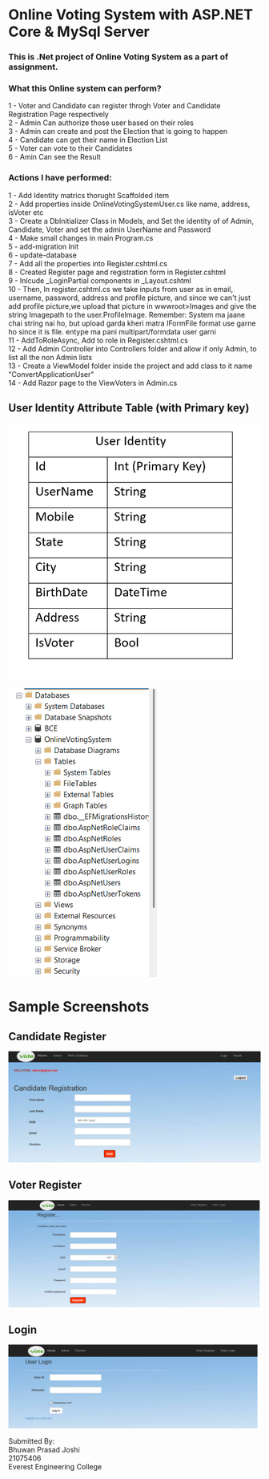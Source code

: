 
# Online Voting System with ASP.NET Core & MySql Server 

### This is .Net project of Online Voting System as a part of assignment.

### What this Online system can perform?
1 - Voter and Candidate can register throgh Voter and Candidate Registration Page respectively  <br/>
2 - Admin Can authorize those user based on their roles <br/>
3 - Admin can create and post the Election that is going to happen <br/>
4 - Candidate can get their name in Election List<br/>
5 - Voter can vote to their Candidates<br/>
6 - Amin Can see the Result<br/>

### Actions I have performed:
1 - Add Identity matrics thorught Scaffolded item <br/>
2 - Add properties inside OnlineVotingSystemUser.cs like name, address, isVoter etc<br/>
3 - Create a DbInitializer Class in Models, and Set the identity of of Admin, Candidate, Voter and set the admin UserName and Password<br/>
4 - Make small changes in main Program.cs<br/>
5 - add-migration Init<br/>
6 - update-database<br/>
7 - Add all the properties into Register.cshtml.cs<br/>
8 - Created Register page and registration form in Register.cshtml<br/>
9 - Inlcude _LoginPartial components in _Layout.cshtml<br/>
10 - Then, In register.cshtml.cs we take inputs from user as in email, username, password, address and profile picture, and since we
	can't just add profile picture,we upload that picture in wwwroot>Images and give the string Imagepath to the user.ProfileImage.
	Remember: System ma jaane chai string nai ho, but upload garda kheri matra IFormFile format use garne ho since it is file.
	entype ma pani multipart/formdata user garni<br/>
11 - AddToRoleAsync, Add to role in Register.cshtml.cs<br/>
12 - Add Admin Controller into Controllers folder  and allow if only Admin, to list all the non Admin lists<br/>
13 - Create a ViewModel folder inside the project and add class to it name "ConvertApplicationUser"<br/>
14 - Add Razor page to the ViewVoters in Admin.cs<br/>


## User Identity Attribute Table (with Primary key)

![image alt](https://github.com/BBhuwanJ/Bhuwan_dot_net_assignment/blob/b82bc6c1c61effa20c43f0cba63734de15166382/Assest/Screenshot%202025-02-14%20145020.png)

![image alt](https://github.com/BBhuwanJ/Bhuwan_dot_net_assignment/blob/958769e75d8d290f072b001c0d296fe46e3d345e/Assest/Screenshot%202025-02-14%20223942.png)

# Sample Screenshots

## Candidate Register
![image alt](https://github.com/BBhuwanJ/Bhuwan_dot_net_assignment/blob/2ef5f2a74a4895e4ae744db2b178ba564e79b1d6/Assest/CandidateRegister.png)

## Voter Register
![image alt](https://github.com/BBhuwanJ/Bhuwan_dot_net_assignment/blob/2ef5f2a74a4895e4ae744db2b178ba564e79b1d6/Assest/VoterRegister.png)

## Login
![image alt](https://github.com/BBhuwanJ/Bhuwan_dot_net_assignment/blob/2ef5f2a74a4895e4ae744db2b178ba564e79b1d6/Assest/LoginPage.png)



Submitted By:<br/>
Bhuwan Prasad Joshi <br/>
21075406<br/>
Everest Engineering College<br/>


